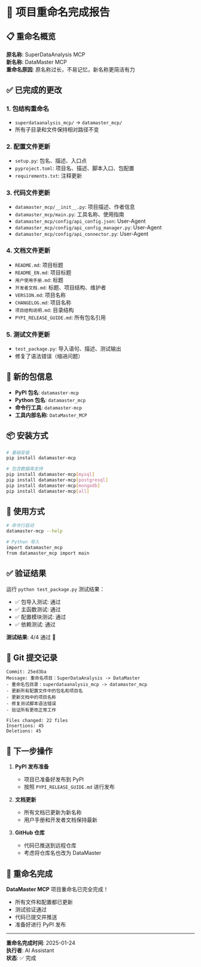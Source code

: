 # 🔄 项目重命名完成报告

## 📋 重命名概览

**原名称**: SuperDataAnalysis MCP  
**新名称**: DataMaster MCP  
**重命名原因**: 原名称过长，不易记忆，新名称更简洁有力

## ✅ 已完成的更改

### 1. 包结构重命名
- `superdataanalysis_mcp/` → `datamaster_mcp/`
- 所有子目录和文件保持相对路径不变

### 2. 配置文件更新
- `setup.py`: 包名、描述、入口点
- `pyproject.toml`: 项目名、描述、脚本入口、包配置
- `requirements.txt`: 注释更新

### 3. 代码文件更新
- `datamaster_mcp/__init__.py`: 项目描述、作者信息
- `datamaster_mcp/main.py`: 工具名称、使用指南
- `datamaster_mcp/config/api_config.json`: User-Agent
- `datamaster_mcp/config/api_config_manager.py`: User-Agent
- `datamaster_mcp/config/api_connector.py`: User-Agent

### 4. 文档文件更新
- `README.md`: 项目标题
- `README_EN.md`: 项目标题
- `用户使用手册.md`: 标题
- `开发者文档.md`: 标题、项目结构、维护者
- `VERSION.md`: 项目名称
- `CHANGELOG.md`: 项目名称
- `项目结构说明.md`: 目录结构
- `PYPI_RELEASE_GUIDE.md`: 所有包名引用

### 5. 测试文件更新
- `test_package.py`: 导入语句、描述、测试输出
- 修复了语法错误（缩进问题）

## 🎯 新的包信息

- **PyPI 包名**: `datamaster-mcp`
- **Python 包名**: `datamaster_mcp`
- **命令行工具**: `datamaster-mcp`
- **工具内部名称**: `DataMaster_MCP`

## 📦 安装方式

```bash
# 基础安装
pip install datamaster-mcp

# 包含数据库支持
pip install datamaster-mcp[mysql]
pip install datamaster-mcp[postgresql]
pip install datamaster-mcp[mongodb]
pip install datamaster-mcp[all]
```

## 🚀 使用方式

```bash
# 命令行启动
datamaster-mcp --help

# Python 导入
import datamaster_mcp
from datamaster_mcp import main
```

## ✅ 验证结果

运行 `python test_package.py` 测试结果：
- ✅ 包导入测试: 通过
- ✅ 主函数测试: 通过  
- ✅ 配置模块测试: 通过
- ✅ 依赖测试: 通过

**测试结果**: 4/4 通过 🎉

## 📝 Git 提交记录

```
Commit: 25ed3ba
Message: 重命名项目：SuperDataAnalysis -> DataMaster
- 重命名包目录：superdataanalysis_mcp -> datamaster_mcp
- 更新所有配置文件中的包名和项目名
- 更新文档中的项目名称
- 修复测试脚本语法错误
- 验证所有更改正常工作

Files changed: 22 files
Insertions: 45
Deletions: 45
```

## 🎯 下一步操作

1. **PyPI 发布准备**
   - 项目已准备好发布到 PyPI
   - 按照 `PYPI_RELEASE_GUIDE.md` 进行发布

2. **文档更新**
   - 所有文档已更新为新名称
   - 用户手册和开发者文档保持最新

3. **GitHub 仓库**
   - 代码已推送到远程仓库
   - 考虑将仓库名也改为 DataMaster

## 🎉 重命名完成

**DataMaster MCP** 项目重命名已完全完成！
- 所有文件和配置都已更新
- 测试验证通过
- 代码已提交并推送
- 准备好进行 PyPI 发布

---

**重命名完成时间**: 2025-01-24  
**执行者**: AI Assistant  
**状态**: ✅ 完成
